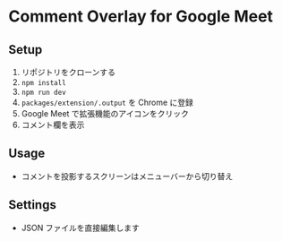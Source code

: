 # Comment Overlay for Google Meet

## Setup

1. リポジトリをクローンする
1. `npm install`
1. `npm run dev`
1. `packages/extension/.output` を Chrome に登録
1. Google Meet で拡張機能のアイコンをクリック
1. コメント欄を表示

## Usage

- コメントを投影するスクリーンはメニューバーから切り替え

## Settings

- JSON ファイルを直接編集します